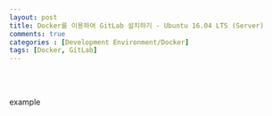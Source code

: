 ```yaml
---
layout: post
title: Docker를 이용하여 GitLab 설치하기 - Ubuntu 16.04 LTS (Server)
comments: true
categories : [Development Environment/Docker]
tags: [Docker, GitLab]
---
```


<br><br>

example<br><br><br>
